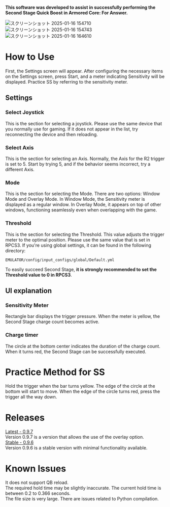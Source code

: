 **This software was developed to assist in successfully performing the Second Stage Quick Boost in Armored Core: For Answer.**

![スクリーンショット 2025-01-16 154710](https://github.com/user-attachments/assets/c5643236-af1e-4ac2-b622-3d918529f255)
![スクリーンショット 2025-01-16 154743](https://github.com/user-attachments/assets/31277fbc-10e8-4b71-a123-9335da337144)
![スクリーンショット 2025-01-16 164610](https://github.com/user-attachments/assets/a5df1b12-5ec0-48c8-a86f-c1c4d84311e1)

# How to Use
First, the Settings screen will appear. After configuring the necessary items on the Settings screen, press Start, and a meter indicating Sensitivity will be displayed. Practice SS by referring to the sensitivity meter.

## Settings
### Select Joystick
This is the section for selecting a joystick. Please use the same device that you normally use for gaming. If it does not appear in the list, try reconnecting the device and then reloading.
### Select Axis
This is the section for selecting an Axis. Normally, the Axis for the R2 trigger is set to 5. Start by trying 5, and if the behavior seems incorrect, try a different Axis.
### Mode
This is the section for selecting the Mode. There are two options: Window Mode and Overlay Mode. In Window Mode, the Sensitivity meter is displayed as a regular window. In Overlay Mode, it appears on top of other windows, functioning seamlessly even when overlapping with the game.
### Threshold
This is the section for selecting the Threshold. This value adjusts the trigger meter to the optimal position. Please use the same value that is set in RPCS3. If you're using global settings, it can be found in the following directory: 
```
EMULATOR/config/input_configs/global/Default.yml 
```
To easily succeed Second Stage, **it is strongly recommended to set the Threshold value to 0 in RPCS3**.
## UI explanation
### Sensitivity Meter
Rectangle bar displays the trigger pressure. When the meter is yellow, the Second Stage charge count becomes active.
### Charge timer
The circle at the bottom center indicates the duration of the charge count. When it turns red, the Second Stage can be successfully executed.
# Practice Method for SS
Hold the trigger when the bar turns yellow. The edge of the circle at the bottom will start to move. When the edge of the circle turns red, press the trigger all the way down.
# Releases
[Latest - 0.9.7](https://github.com/BEZEL-fA/Visible2ndStage/releases/tag/0.9.7)\
Version 0.9.7 is a version that allows the use of the overlay option.\
[Stable - 0.9.6](https://github.com/BEZEL-fA/Visible2ndStage/releases/tag/0.9.6)\
Version 0.9.6 is a stable version with minimal functionality available.
# Known Issues

It does not support QB reload.\
The required hold time may be slightly inaccurate. The current hold time is between 0.2 to 0.366 seconds.\
The file size is very large. There are issues related to Python compilation.
